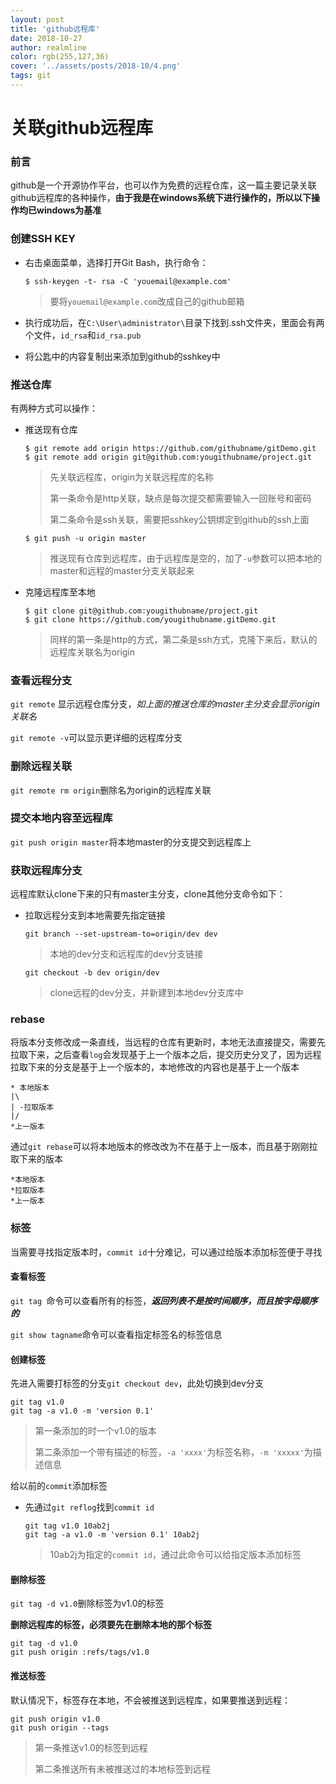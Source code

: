 ```yaml
---
layout: post
title: 'github远程库'
date: 2018-10-27
author: realmline
color: rgb(255,127,36)
cover: '../assets/posts/2018-10/4.png'
tags: git
---
```


# 关联github远程库

### 前言

github是一个开源协作平台，也可以作为免费的远程仓库，这一篇主要记录关联github远程库的各种操作，**由于我是在windows系统下进行操作的，所以以下操作均已windows为基准**

### 创建SSH KEY

- 右击桌面菜单，选择打开Git Bash，执行命令：

  ```
  $ ssh-keygen -t- rsa -C 'youemail@example.com'
  ```

  > 要将`youemail@example.com`改成自己的github邮箱

- 执行成功后，在`C:\User\administrator\`目录下找到.ssh文件夹，里面会有两个文件，`id_rsa`和`id_rsa.pub`
- 将公匙中的内容复制出来添加到github的sshkey中

### 推送仓库

有两种方式可以操作：

- 推送现有仓库

  ```
  $ git remote add origin https://github.com/githubname/gitDemo.git
  $ git remote add origin git@github.com:yougithubname/project.git
  ```

  > 先关联远程库，origin为关联远程库的名称
  >
  > 第一条命令是http关联，缺点是每次提交都需要输入一回账号和密码
  >
  > 第二条命令是ssh关联，需要把sshkey公钥绑定到github的ssh上面

  ```
  $ git push -u origin master
  ```

  > 推送现有仓库到远程库，由于远程库是空的，加了`-u`参数可以把本地的master和远程的master分支关联起来

- 克隆远程库至本地

  ```
  $ git clone git@github.com:yougithubname/project.git
  $ git clone https://github.com/yougithubname.gitDemo.git
  ```

  > 同样的第一条是http的方式，第二条是ssh方式，克隆下来后，默认的远程库关联名为origin

### 查看远程分支

`git remote`	显示远程仓库分支，*如上面的推送仓库的master主分支会显示origin关联名*

`git remote -v`可以显示更详细的远程库分支

### 删除远程关联

`git remote rm origin`删除名为origin的远程库关联

### 提交本地内容至远程库

`git push origin master`将本地master的分支提交到远程库上

### 获取远程库分支

远程库默认clone下来的只有master主分支，clone其他分支命令如下：

- 拉取远程分支到本地需要先指定链接

  ```
  git branch --set-upstream-to=origin/dev dev
  ```

  > 本地的dev分支和远程库的dev分支链接

  ```
  git checkout -b dev origin/dev
  ```

  > clone远程的dev分支，并新建到本地dev分支库中

### rebase

将版本分支修改成一条直线，当远程的仓库有更新时，本地无法直接提交，需要先拉取下来，之后查看`log`会发现基于上一个版本之后，提交历史分叉了，因为远程拉取下来的分支是基于上一个版本的，本地修改的内容也是基于上一个版本

```
* 本地版本
|\
| -拉取版本
|/
*上一版本
```

通过`git rebase`可以将本地版本的修改改为不在基于上一版本，而且基于刚刚拉取下来的版本

```
*本地版本
*拉取版本
*上一版本
```

### 标签

当需要寻找指定版本时，`commit id`十分难记，可以通过给版本添加标签便于寻找

#### 查看标签

`git tag `命令可以查看所有的标签，***返回列表不是按时间顺序，而且按字母顺序的***

`git show tagname`命令可以查看指定标签名的标签信息

#### 创建标签

先进入需要打标签的分支`git checkout dev`，此处切换到dev分支

```
git tag v1.0
git tag -a v1.0 -m 'version 0.1'
```

> 第一条添加的时一个v1.0的版本
>
> 第二条添加一个带有描述的标签，`-a 'xxxx'`为标签名称，`-m 'xxxxx'`为描述信息

给以前的`commit`添加标签

- 先通过`git reflog`找到`commit id`

  ```
  git tag v1.0 10ab2j
  git tag -a v1.0 -m 'version 0.1' 10ab2j
  ```

  > 10ab2j为指定的`commit id`，通过此命令可以给指定版本添加标签

#### 删除标签

`git tag -d v1.0`删除标签为v1.0的标签

**删除远程库的标签，必须要先在删除本地的那个标签**

```
git tag -d v1.0
git push origin :refs/tags/v1.0
```

#### 推送标签

默认情况下，标签存在本地，不会被推送到远程库，如果要推送到远程：

```
git push origin v1.0
git push origin --tags
```

> 第一条推送v1.0的标签到远程
>
> 第二条推送所有未被推送过的本地标签到远程

